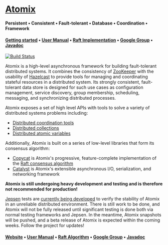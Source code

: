 [Atomix][Website]
=======

**Persistent • Consistent • Fault-tolerant • Database • Coordination • Framework**

#### [Getting started][Getting started] • [User Manual][User manual] • [Raft Implementation][Copycat] • [Google Group][Google group] • [Javadoc][Javadoc]

[![Build Status](https://travis-ci.org/atomix/atomix.png)](https://travis-ci.org/atomix/atomix)

Atomix is a high-level asynchronous framework for building fault-tolerant distributed systems. It combines the consistency of
[ZooKeeper](https://zookeeper.apache.org/) with the usability of [Hazelcast](http://hazelcast.org/) to provide tools for managing
and coordinating stateful resources in a distributed system. Its strongly consistent, fault-tolerant data store is designed for
such use cases as configuration management, service discovery, group membership, scheduling, messaging, and synchronizing distributed
processes.

Atomix exposes a set of high level APIs with tools to solve a variety of distributed systems problems including:
* [Distributed coordination tools](http://atomix.io/user-manual/distributed-resources/#distributed-coordination)
* [Distributed collections](http://atomix.io/user-manual/distributed-resources/#distributed-collections)
* [Distributed atomic variables](http://atomix.io/user-manual/distributed-resources/#distributed-atomic-variables)

Additionally, Atomix is built on a series of low-level libraries that form its consensus algorithm:
* [Copycat][Copycat] is Atomix's progressive, feature-complete implementation of the [Raft consensus algorithm][Raft]
* [Catalyst][Catalyst] is Atomix's extensible asynchronous I/O, serialization, and networking framework

**Atomix is still undergoing heavy development and testing and is therefore not recommended for production!**

[Jepsen](https://github.com/aphyr/jepsen) tests are [currently being developed](http://github.com/jhalterman/atomix-jepsen)
to verify the stability of Atomix in an unreliable distributed environment. There is still work to be done, and Atomix
will not be fully released until significant testing is done both via normal testing frameworks and Jepsen. In the meantime,
Atomix snapshots will be pushed, and a beta release of Atomix is expected within the coming weeks. Follow the project for
updates!

#### [Website][Website] • [User Manual][User manual] • [Raft Algorithm][Copycat] • [Google Group][Google group] • [Javadoc][Javadoc]

[Website]: http://atomix.github.io/atomix/
[Getting started]: http://atomix.io/atomix/getting-started/
[User manual]: http://atomix.io/atomix/user-manual/
[Google group]: https://groups.google.com/forum/#!forum/copycat
[Javadoc]: http://atomix.io/atomix/api/latest/
[Raft]: https://raft.github.io/
[Copycat]: http://github.com/atomix/copycat
[Catalyst]: http://github.com/atomix/catalyst
